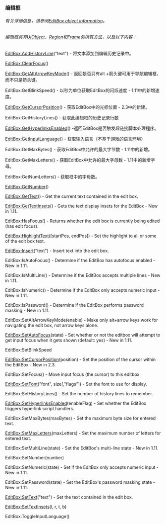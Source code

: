 ### 编辑框

###### 有关详细信息，请参阅[EditBox object information](https://wow.gamepedia.com/UIOBJECT_EditBox)。

###### 编辑框具有[UIObject](https://wow.gamepedia.com/Widget_API#UIObject)，[Region](https://wow.gamepedia.com/Widget_API#Region)和[Frame](https://wow.gamepedia.com/Widget_API#Frame)的所有方法，以及以下内容：

[EditBox:AddHistoryLine](https://wow.gamepedia.com/API_EditBox_AddHistoryLine)\("text"\) - 将文本添加到编辑历史记录中。

[EditBox:ClearFocus](https://wow.gamepedia.com/API_EditBox_ClearFocus)\(\)

[EditBox:GetAltArrowKeyMode](https://wow.gamepedia.com/API_EditBox_GetAltArrowKeyMode)\(\) - 返回是否只有alt +箭头键可用于导航编辑框，而不只是箭头键。

EditBox:GetBlinkSpeed\(\) - 以秒为单位获取EditBox的闪烁速度 -  1.11中的新增速度。

[EditBox:GetCursorPosition](https://wow.gamepedia.com/API_EditBox_GetCursorPosition)\(\) - 获取EditBox中的光标位置 -  2.3中的新建。

EditBox:GetHistoryLines\(\) - 获取此编辑框的历史记录行数

[EditBox:GetHyperlinksEnabled](https://wow.gamepedia.com/API_EditBox_GetHyperlinksEnabled)\(\) -返回EditBox是否触发超链接脚本处理程序。

[EditBox:GetInputLanguage](https://wow.gamepedia.com/API_EditBox_GetInputLanguage)\(\) - 获取输入语言（不基于游戏的语言环境）

EditBox:GetMaxBytes\(\) - 获取EditBox中允许的最大字节数 -  1.11中的新增。

EditBox:GetMaxLetters\(\) - 获取EditBox中允许的最大字母数 -  1.11中的新增字母。

EditBox:GetNumLetters\(\) - 获取框中的字母数。

[EditBox:GetNumber](https://wow.gamepedia.com/API_EditBox_GetNumber)\(\)

[EditBox:GetText](https://wow.gamepedia.com/API_EditBox_GetText)\(\) - Get the current text contained in the edit box.

[EditBox:GetTextInsets](https://wow.gamepedia.com/API_EditBox_GetTextInsets)\(\) - Gets the text display insets for the EditBox - New in 1.11.

EditBox:HasFocus\(\) - Returns whether the edit box is currently being edited \(has edit focus\).

[EditBox:HighlightText](https://wow.gamepedia.com/API_EditBox_HighlightText)\(\[startPos, endPos\]\) - Set the highlight to all or some of the edit box text.

[EditBox:Insert](https://wow.gamepedia.com/API_EditBox_Insert)\("text"\) - Insert text into the edit box.

EditBox:IsAutoFocus\(\) - Determine if the EditBox has autofocus enabled - New in 1.11.

EditBox:IsMultiLine\(\) - Determine if the EditBox accepts multiple lines - New in 1.11.

EditBox:IsNumeric\(\) - Determine if the EditBox only accepts numeric input - New in 1.11.

EditBox:IsPassword\(\) - Determine if the EditBox performs password masking - New in 1.11.

EditBox:SetAltArrowKeyMode\(enable\) - Make only alt+arrow keys work for navigating the edit box, not arrow keys alone.

[EditBox:SetAutoFocus](https://wow.gamepedia.com/API_EditBox_SetAutoFocus)\(state\) - Set whether or not the editbox will attempt to get input focus when it gets shown \(default: yes\) - New in 1.11.

EditBox:SetBlinkSpeed

[EditBox:SetCursorPosition](https://wow.gamepedia.com/API_EditBox_SetCursorPosition)\(position\) - Set the position of the cursor within the EditBox - New in 2.3.

EditBox:SetFocus\(\) - Move input focus \(the cursor\) to this editbox

[EditBox:SetFont](https://wow.gamepedia.com/API_EditBox_SetFont)\("font", size\[,"flags"\]\) - Set the font to use for display.

EditBox:SetHistoryLines\(\) - Set the number of history lines to remember.

[EditBox:SetHyperlinksEnabled](https://wow.gamepedia.com/API_EditBox_SetHyperlinksEnabled)\(enableFlag\) - Set whether the EditBox triggers hyperlink script handlers.

EditBox:SetMaxBytes\(maxBytes\) - Set the maximum byte size for entered text.

[EditBox:SetMaxLetters](https://wow.gamepedia.com/API_EditBox_SetMaxLetters)\(maxLetters\) - Set the maximum number of letters for entered text.

EditBox:SetMultiLine\(state\) - Set the EditBox's multi-line state - New in 1.11.

EditBox:SetNumber\(number\)

EditBox:SetNumeric\(state\) - Set if the EditBox only accepts numeric input - New in 1.11.

EditBox:SetPassword\(state\) - Set the EditBox's password masking state - New in 1.11.

[EditBox:SetText](https://wow.gamepedia.com/API_EditBox_SetText)\("text"\) - Set the text contained in the edit box.

[EditBox:SetTextInsets](https://wow.gamepedia.com/API_EditBox_SetTextInsets)\(l, r, t, b\)

EditBox:ToggleInputLanguage\(\)



